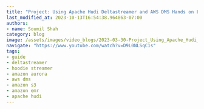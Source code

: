 ```yaml
---
title: "Project: Using Apache Hudi Deltastreamer and AWS DMS Hands on Lab# Part 1"
last_modified_at: 2023-10-13T16:54:38.964863-07:00
authors:
- name: Soumil Shah
category: blog
image: /assets/images/video_blogs/2023-03-30-Project_Using_Apache_Hudi_Deltastreamer_and_AWS_DMS_Hands_on_Lab_Part_1.png
navigate: "https://www.youtube.com/watch?v=D9L0NLSqC1s"
tags:
- guide
- deltastreamer
- hoodie streamer
- amazon aurora
- aws dms
- amazon s3
- amazon emr
- apache hudi
---
```

